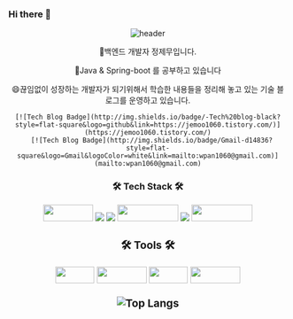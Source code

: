 ### Hi there 👋

<div align=center>

![header](https://capsule-render.vercel.app/api?type=Waving&color=gradient&height=220&section=header&text=Welcome&fontSize=80)
 
  👋백엔드 개발자 정제무입니다. 

 🌱Java & Spring-boot 를 공부하고 있습니다 
 
 😄끊임없이 성장하는 개발자가 되기위해서 학습한 내용들을 정리해 놓고 있는 기술 블로그를 운영하고 있습니다.
 
    [![Tech Blog Badge](http://img.shields.io/badge/-Tech%20blog-black?style=flat-square&logo=github&link=https://jemoo1060.tistory.com/)](https://jemoo1060.tistory.com/)
      [![Tech Blog Badge](http://img.shields.io/badge/Gmail-d14836?style=flat-square&logo=Gmail&logoColor=white&link=mailto:wpan1060@gmail.com)](mailto:wpan1060@gmail.com)

<h3>🛠 Tech Stack 🛠</h> 
<p></p>
<p>

 <img src= "https://img.shields.io/badge/java-%23ED8B00.svg?style=for-the-badge&logo=java&logoColor=white" width="90" height="30"/>
<!-- <img src= "https://img.shields.io/badge/spring-%236DB33F.svg?style=for-the-badge&logo=spring&logoColor=white" width="100" height="30"/> -->
 <img src="https://img.shields.io/badge/Springboot-6DB33F?style=for-the-badge&logo=Springboot&logoColor=white">
 <img src="https://img.shields.io/badge/gradle-02303A?style=for-the-badge&logo=gradle&logoColor=white">
<img src="https://img.shields.io/badge/javascript-F7DF1E?style=for-the-badge&logo=javascript&logoColor=black" width="110" height="30"/> 
  <img src="https://img.shields.io/badge/html5-E34F26?style=for-the-badge&logo=html5&logoColor=white">

<img src= "https://img.shields.io/badge/IntelliJIDEA-000000.svg?style=for-the-badge&logo=intellij-idea&logoColor=white" width="110" height="30"/>
  <p>
<div align=center>
  
<h3>🛠 Tools 🛠</h> 
  <p></p>
  <p>
  <img src= "https://img.shields.io/badge/AWS-%23FF9900.svg?style=for-the-badge&logo=amazon-aws&logoColor=white" width="70" height="30"/>
<img src= "https://img.shields.io/badge/Slack-4A154B?style=for-the-badge&logo=slack&logoColor=white" width="90" height="30"/>
<img src= "https://img.shields.io/badge/git-%23F05033.svg?style=for-the-badge&logo=git&logoColor=white" width="70" height="30"/>
<img src= "https://img.shields.io/badge/github-%23121011.svg?style=for-the-badge&logo=github&logoColor=white" width="90" height="30"/>

![Top Langs](https://github-readme-stats.vercel.app/api/top-langs/?username=Jemoo1060&layout=compact&theme=onedark)
   

   

<!--
<!--
**Jemoo1060/Jemoo1060** is a ✨ _special_ ✨ repository because its `README.md` (this file) appears on your GitHub profile.

Here are some ideas to get you started:

- 🔭 I’m currently working on ...
- 🌱 I’m currently learning ...
- 👯 I’m looking to collaborate on ...
- 🤔 I’m looking for help with ...
- 💬 Ask me about ...
- 📫 How to reach me: ...
- 😄 Pronouns: ...
- ⚡ Fun fact: ...
-->
